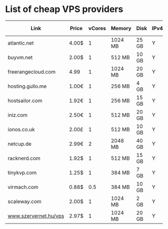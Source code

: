 # List of cheap VPS providers


| Link                     | Price | vCores | Memory  | Disk  | IPv4 | Trafic    | BGP Support | Countries | PayPal |
|--------------------------|-------|--------|---------|-------|------|-----------|-------------|-----------|--------|
| atlantic.net             | 4.00$ | 1      | 1024 MB | 25 GB | Y    |           |             |           | Y      |
| buyvm.net                | 2.00$ | 1      |  512 MB | 10 GB | Y    |           |             |           | ?      |
| freerangecloud.com       | 4.99  | 1      | 1024 MB | 20 GB | Y    | 3 TB      | Yes         | NAMER     | ?      |
| hosting.gullo.me         | 1.00€ | 1      |  256 MB |  4 GB | Y    |           |             |           | ?      |
| hostsailor.com           | 1.92€ | 1      |  256 MB | 15 GB | Y    |           |             |           | ?      |
| iniz.com                 | 2.50€ | 1      |  512 MB | 20 GB | Y    |           |             |           | ?      |
| ionos.co.uk              | 2.00£ | 1      |  512 MB | 10 GB | Y    |           |             |           | ?      |
| netcup.de                | 2.99€ | 2      | 2048 MB | 40 GB | Y    |           |             |           | ?      |
| racknerd.com             | 1.92$ | 1      |  512 MB | 15 GB | Y    |           |             |           | ?      |
| tinykvp.com              | 1.25$ | 1      |  384 MB |  7 GB | Y    |           |             |           | ?      |
| virmach.com              | 0.88$ | 0.5    |  384 MB | 10 GB | Y    |           |             |           | ?      |
| scaleway.com             | 2.00$ | 1      | 1024 MB |  2 GB | Y    |           |             |           | ?      |
| www.szervernet.hu/vps    | 2.97$ | 1      | 1024 MB | 20 GB | Y    | unlimited | HU          |           | Y      |

